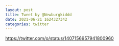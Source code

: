 ```yaml
--- 
layout: post 
title: Tweet by @Newburgkiddd 
date: 2021-06-21 1624327342 
categories: twitter 
--- 
```

https://twitter.com/o/status/1407156957941800960